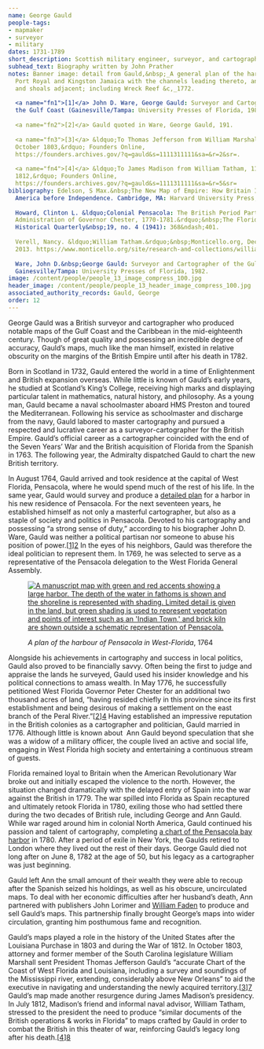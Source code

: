 ```yaml
---
name: George Gauld
people-tags: 
- mapmaker
- surveyor
- military
dates: 1731-1789
short_description: Scottish military engineer, surveyor, and cartographer
subhead_text: Biography written by John Prather
notes: Banner image: detail from Gauld,&nbsp;_A general plan of the harbours of
  Port Royal and Kingston Jamaica with the channels leading thereto, and the kays
  and shoals adjacent; including Wreck Reef &c,_1772.
  
  <a name="fn1">[1]</a> John D. Ware, George Gauld: Surveyor and Cartographer of
  the Gulf Coast (Gainesville/Tampa: University Presses of Florida, 1982), 210.
  
  <a name="fn2">[2]</a> Gauld quoted in Ware, George Gauld, 191.
  
  <a name="fn3">[3]</a> &ldquo;To Thomas Jefferson from William Marshall, 29
  October 1803,&rdquo; Founders Online,
  https://founders.archives.gov/?q=gauld&s=1111311111&sa=&r=2&sr=.
  
  <a name="fn4">[4]</a> &ldquo;To James Madison from William Tatham, 11 July
  1812,&rdquo; Founders Online,
  https://founders.archives.gov/?q=gauld&s=1111311111&sa=&r=5&sr=
bibliography: Edelson, S Max.&nbsp;The New Map of Empire: How Britain Imagined
  America before Independence. Cambridge, MA: Harvard University Press, 2017.
  
  Howard, Clinton L. &ldquo;Colonial Pensacola: The British Period Part III: The
  Administration of Governor Chester, 1770-1781.&rdquo;&nbsp;The Florida
  Historical Quarterly&nbsp;19, no. 4 (1941): 368&ndash;401.
  
  Verell, Nancy. &ldquo;William Tatham.&rdquo;&nbsp;Monticello.org, December 2,
  2013. https://www.monticello.org/site/research-and-collections/william-tatham.
  
  Ware, John D.&nbsp;George Gauld: Surveyor and Cartographer of the Gulf Coast.
  Gainesville/Tampa: University Presses of Florida, 1982.
image: /content/people/people_13_image_compress_100.jpg
header_image: /content/people/people_13_header_image_compress_100.jpg
associated_authority_records: Gauld, George
order: 12
---
```

George Gauld was a British surveyor and cartographer who produced notable maps of the Gulf Coast and the Caribbean in the mid-eighteenth century. Though of great quality and possessing an incredible degree of accuracy, Gauld&rsquo;s maps, much like the man himself, existed in relative obscurity on the margins of the British Empire until after his death in 1782.

Born in Scotland in 1732, Gauld entered the world in a time of Enlightenment and British expansion overseas. While little is known of Gauld&rsquo;s early years, he studied at Scotland&rsquo;s King&rsquo;s College, receiving high marks and displaying particular talent in mathematics, natural history, and philosophy. As a young man, Gauld became a naval schoolmaster aboard HMS Preston and toured the Mediterranean. Following his service as schoolmaster and discharge from the navy, Gauld labored to master cartography and pursued a respected and lucrative career as a surveyor-cartographer for the British Empire. Gauld&rsquo;s official career as a cartographer coincided with the end of the Seven Years&rsquo; War and the British acquisition of Florida from the Spanish in 1763. The following year, the Admiralty dispatched Gauld to chart the new British territory.

In August 1764, Gauld arrived and took residence at the capital of West Florida, Pensacola, where he would spend much of the rest of his life. In the same year, Gauld would survey and produce a [detailed plan][1] for a harbor in his new residence of Pensacola.&nbsp;For the next seventeen years, he established himself as not only a masterful cartographer, but also as a staple of society and politics in Pensacola. Devoted to his cartography and possessing &ldquo;a strong sense of duty,&rdquo; according to his biographer John D. Ware, Gauld was neither a political partisan nor someone to abuse his position of power.[[1]][2] In the eyes of his neighbors, Gauld was therefore the ideal politician to represent them. In 1769, he was selected to serve as a representative of the Pensacola delegation to the West Florida General Assembly.<figure class="img\_left\_50">

[![A manuscript map with green and red accents showing a large harbor. The depth of the water in fathoms is shown and the shoreline is represented with shading. Limited detail is given in the land, but green shading is used to represent vegetation and points of interest such as an 'Indian Town,' and brick kiln are shown outside a schematic representation of Pensacola.][3]][1]<figcaption>_A plan of the harbour of Pensacola in West-Florida_, 1764</figcaption></figure>

Alongside his achievements in cartography and success in local politics, Gauld also proved to be financially savvy. Often being the first to judge and appraise the lands he surveyed, Gauld used his insider knowledge and his political connections to amass wealth. In May 1776, he successfully petitioned West Florida Governor Peter Chester for an additional two thousand acres of land, &ldquo;having resided chiefly in this province since its first establishment and being desirous of making a settlement on the east branch of the Peral River.&rdquo;[[2]][4] Having established an impressive reputation in the British colonies as a cartographer and politician, Gauld married in 1776. Although little is known about &nbsp;Ann Gauld beyond speculation that she was a widow of a military officer, the couple lived an active and social life, engaging in West Florida high society and entertaining a continuous stream of guests.

Florida remained loyal to Britain when the American Revolutionary War broke out and initially escaped the violence to the north. However, the situation changed dramatically with the delayed entry of Spain into the war against the British in 1779. The war spilled into Florida as Spain recaptured and ultimately retook Florida in 1780, exiling those who had settled there during the two decades of British rule, including George and Ann Gauld. While war raged around him in colonial North America, Gauld continued his passion and talent of cartography, completing [a chart of the Pensacola bay harbor][5] in 1780.&nbsp;After a period of exile in New York, the Gaulds retired to London where they lived out the rest of their days. George Gauld died not long after on June 8, 1782 at the age of 50, but his legacy as a cartographer was just beginning.

Gauld left Ann the small amount of their wealth they were able to recoup after the Spanish seized his holdings, as well as his obscure, uncirculated maps. To deal with her economic difficulties after her husband&rsquo;s death, Ann partnered with publishers John Lorimer and [William Faden][6] to produce and sell Gauld&rsquo;s maps. This partnership finally brought George&rsquo;s maps into wider circulation, granting him posthumous fame and recognition.

Gauld&rsquo;s maps played a role in the history of the United States after the Louisiana Purchase in 1803 and during the War of 1812. In October 1803, attorney and former member of the South Carolina legislature William Marshall sent President Thomas Jefferson Gauld&rsquo;s &ldquo;accurate Chart of the Coast of West Florida and Louisiana, including a survey and soundings of the Mississippi river, extending, considerably above New Orleans&rdquo; to aid the executive in navigating and understanding the newly acquired territory.[[3]][7] Gauld&rsquo;s map made another resurgence during James Madison&rsquo;s presidency. In July 1812, Madison&rsquo;s friend and informal naval advisor, William Tatham, stressed to the president the need to produce &ldquo;similar documents of the British operations & works in Florida&rdquo; to maps crafted by Gauld in order to combat the British in this theater of war, reinforcing Gauld&rsquo;s legacy long after his death.[[4]][8]

 [1]: /maps/commonwealth:q524nd05z
 [2]: #fn1
 [3]: https://iiif.digitalcommonwealth.org/iiif/2/commonwealth:q524nd067/full/790,/0/default.jpg
 [4]: #fn2
 [5]: /maps/commonwealth:z603vv386
 [6]: /people/william-faden
 [7]: #fn3
 [8]: #fn4